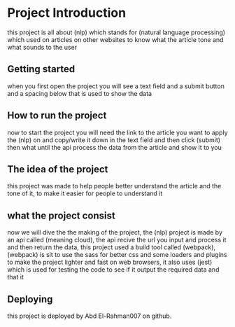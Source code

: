 # Project Introduction
this project is all about (nlp) which stands for (natural language processing) which used on articles on other websites to know what the article tone and what sounds to the user

## Getting started
when you first open the project you will see a text field and a submit button and a spacing below that is used to show the data

## How to run the project
now to start the project you will need the link to the article you want to apply the (nlp) on and copy/write it down in the text field and then click (submit) then what until the api process the data from the article and show it to you

## The idea of the project
this project was made to help people better understand the article and the tone of it, to make it easier for people to understand it
## what the project consist
now we will dive the the making of the project, the (nlp) project is made by an api called (meaning cloud), the api recive the url you input and process it and then return the data, this project used a build tool called (webpack), (webpack) is sit to use the sass for better css and some loaders and plugins to make the project lighter and fast on web browsers, it also uses (jest) which is used for testing the code to see if it output the required data and that it
## Deploying
this project is deployed by Abd El-Rahman007 on github.
